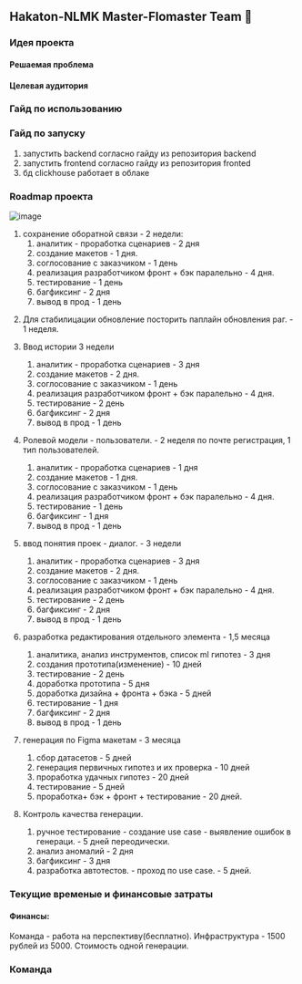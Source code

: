 ## Hakaton-NLMK Master-Flomaster Team 👋

### Идея проекта
#### Решаемая проблема
#### Целевая аудитория
### Гайд по использованию
### Гайд по запуску 
1) запустить backend cогласно гайду из репозитория backend
2) запустить frontend cогласно гайду из репозитория fronted
3) бд clickhouse работает в облаке
### Roadmap проекта
![image](https://github.com/user-attachments/assets/6f46804b-bcd6-4e0a-b98c-6c86c96efbca)
1. сохранение оборатной связи - 2 недели:
	1) аналитик - проработка сценариев - 2 дня
	2) создание макетов - 1 дня.
	3) соглосование с заказчиком - 1 день
	4) реализация  разработчиком фронт + бэк паралельно - 4 дня.
	5) тестирование - 1 день
	6) багфиксинг - 2 дня
	7) вывод в прод - 1 день
2) Для стабилицации обновление посторить паплайн обновления раг. -  1 неделя.
3) Ввод истории 3 недели
	1) аналитик - проработка сценариев - 3 дня
	2) создание макетов - 2 дня.
	3) соглосование с заказчиком - 1 день
	4) реализация  разработчиком фронт + бэк паралельно - 4 дня.
	5) тестирование - 2 день
	6) багфиксинг - 2 дня
	7) вывод в прод - 1 день
4) Ролевой модели - пользователи. - 2 неделя по почте регистрация, 1 тип пользователей.
	1) аналитик - проработка сценариев - 1 дня
	2) создание макетов - 1 дня.
	3) соглосование с заказчиком - 1 день
	4) реализация  разработчиком фронт + бэк паралельно - 4 дня.
	5) тестирование - 1 день
	6) багфиксинг - 1 дня
	7) вывод в прод - 1 день
5) ввод понятия проек - диалог. - 3 недели
	1) аналитик - проработка сценариев - 3 дня
	2) создание макетов - 2 дня.
	3) соглосование с заказчиком - 1 день
	4) реализация  разработчиком фронт + бэк паралельно - 4 дня.
	5) тестирование - 2 день
	6) багфиксинг - 2 дня
	7) вывод в прод - 1 день
6) разработка редактирования отдельного элемента - 1,5 месяца
	1) аналитика, анализ инструментов, список ml гипотез - 3 дня 
	2) создания прототипа(изменение) - 10 дней
	3) тестирование - 2 день
	4) доработка прототипа - 5 дня
	5) доработка дизайна + фронта + бэка - 5 дней
	6) тестирование - 1 дня
	7) багфиксинг - 2 дня
	8) вывод в прод - 1 день
7) генерация по Figma макетам - 3 месяца
	1) сбор датасетов - 5 дней
	1) генерация первичных гипотез и их проверка - 10 дней 
	2) проработка удачных гипотез - 20 дней
	3) тестирование - 5 дней
	4) проработка+ бэк + фронт + тестирование - 20 дней.

0) Контроль качества генерации.
   1) ручное тестирование - создание use case - выявление ошибок в генераци. - 5 дней переодически.
   2) анализ аномалий - 2 дня
   3) багфиксинг - 3 дня
   4) разработка автотестов. - проход по use case. - 5 дней.
### Текущие временые и финансовые затраты 
#### Финансы:
Команда - работа на перспективу(бесплатно).
Инфраструктура - 1500 рублей из 5000.
Стоимость одной генерации.
### Команда



<!--

**Here are some ideas to get you started:**

🙋‍♀️ A short introduction - what is your organization all about?
🌈 Contribution guidelines - how can the community get involved?
👩‍💻 Useful resources - where can the community find your docs? Is there anything else the community should know?
🍿 Fun facts - what does your team eat for breakfast?
🧙 Remember, you can do mighty things with the power of [Markdown](https://docs.github.com/github/writing-on-github/getting-started-with-writing-and-formatting-on-github/basic-writing-and-formatting-syntax)
-->

